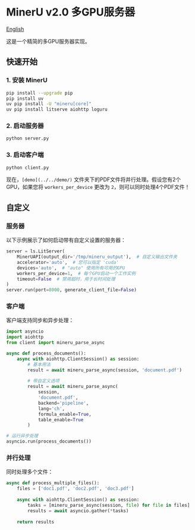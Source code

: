 # MinerU v2.0 多GPU服务器

[English](README.md)

这是一个精简的多GPU服务器实现。

## 快速开始

### 1. 安装 MinerU

```bash
pip install --upgrade pip
pip install uv
uv pip install -U "mineru[core]"
uv pip install litserve aiohttp loguru
```

### 2. 启动服务器

```bash
python server.py
```

### 3. 启动客户端

```bash
python client.py
```

现在，`[demo](../../demo/)` 文件夹下的PDF文件将并行处理。假设您有2个GPU，如果您将 `workers_per_device` 更改为 `2`，则可以同时处理4个PDF文件！

## 自定义

### 服务器

以下示例展示了如何启动带有自定义设置的服务器：
```python
server = ls.LitServer(
    MinerUAPI(output_dir='/tmp/mineru_output'),  # 自定义输出文件夹
    accelerator='auto',  # 您可以指定 'cuda'
    devices='auto',  # "auto" 使用所有可用的GPU
    workers_per_device=1,  # 每个GPU启动一个工作实例
    timeout=False  # 禁用超时，用于长时间处理
)
server.run(port=8000, generate_client_file=False)
```

### 客户端

客户端支持同步和异步处理：

```python
import asyncio
import aiohttp
from client import mineru_parse_async

async def process_documents():
    async with aiohttp.ClientSession() as session:
        # 基本用法
        result = await mineru_parse_async(session, 'document.pdf')
        
        # 带自定义选项
        result = await mineru_parse_async(
            session, 
            'document.pdf',
            backend='pipeline',
            lang='ch',
            formula_enable=True,
            table_enable=True
        )

# 运行异步处理
asyncio.run(process_documents())
```

### 并行处理
同时处理多个文件：
```python
async def process_multiple_files():
    files = ['doc1.pdf', 'doc2.pdf', 'doc3.pdf']
    
    async with aiohttp.ClientSession() as session:
        tasks = [mineru_parse_async(session, file) for file in files]
        results = await asyncio.gather(*tasks)
    
    return results
```
